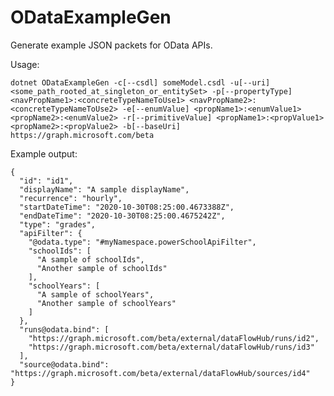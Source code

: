# ODataExampleGen
Generate example JSON packets for OData APIs.

Usage:

`dotnet ODataExampleGen -c[--csdl] someModel.csdl -u[--uri] <some_path_rooted_at_singleton_or_entitySet> -p[--propertyType] <navPropName1>:<concreteTypeNameToUse1> <navPropName2>:<concreteTypeNameToUse2> -e[--enumValue] <propName1>:<enumValue1> <propName2>:<enumValue2> -r[--primitiveValue] <propName1>:<propValue1> <propName2>:<propValue2> -b[--baseUri] https://graph.microsoft.com/beta`

Example output:

```
{
  "id": "id1",
  "displayName": "A sample displayName",
  "recurrence": "hourly",
  "startDateTime": "2020-10-30T08:25:00.4673388Z",
  "endDateTime": "2020-10-30T08:25:00.4675242Z",
  "type": "grades",
  "apiFilter": {
    "@odata.type": "#myNamespace.powerSchoolApiFilter",
    "schoolIds": [
      "A sample of schoolIds",
      "Another sample of schoolIds"
    ],
    "schoolYears": [
      "A sample of schoolYears",
      "Another sample of schoolYears"
    ]
  },
  "runs@odata.bind": [
    "https://graph.microsoft.com/beta/external/dataFlowHub/runs/id2",
    "https://graph.microsoft.com/beta/external/dataFlowHub/runs/id3"
  ],
  "source@odata.bind": "https://graph.microsoft.com/beta/external/dataFlowHub/sources/id4"
}
```
